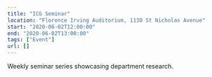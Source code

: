 ```yaml
---
title: "ICG Seminar"
location: "Florence Irving Auditorium, 1130 St Nicholas Avenue"
start: "2020-06-02T12:00:00"
end: "2020-06-02T13:00:00"
tags: ["Event"]
url: []
---
```


Weekly seminar series showcasing department research.

<!-- endexcerpt -->
